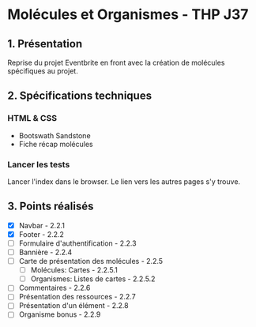 # Molécules et Organismes - THP J37


## 1. Présentation
Reprise du projet Eventbrite en front avec la création de molécules spécifiques au projet.

## 2. Spécifications techniques
### HTML & CSS
* Bootswath Sandstone
* Fiche récap molécules

### Lancer les tests
Lancer l'index dans le browser.
Le lien vers les autres pages s'y trouve.

## 3. Points réalisés

- [x] Navbar - 2.2.1
- [x] Footer - 2.2.2
- [ ] Formulaire d'authentification  - 2.2.3
- [ ] Bannière - 2.2.4
- [ ] Carte de présentation des molécules - 2.2.5
    - [ ] Molécules: Cartes - 2.2.5.1
    - [ ] Organismes: Listes de cartes - 2.2.5.2
- [ ] Commentaires - 2.2.6
- [ ] Présentation des ressources - 2.2.7
- [ ] Présentation d'un élément - 2.2.8
- [ ] Organisme bonus - 2.2.9